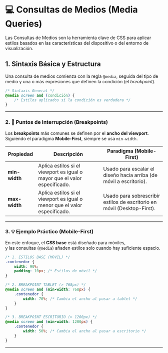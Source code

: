 # 💻 Consultas de Medios (Media Queries)

Las Consultas de Medios son la herramienta clave de CSS para aplicar estilos basados en las características del dispositivo o del entorno de visualización.

## 1. Sintaxis Básica y Estructura

Una consulta de medios comienza con la regla `@media`, seguida del tipo de medio y una o más expresiones que definen la condición (el *breakpoint*).

```css
/* Sintaxis General */
@media screen and (condición) {
    /* Estilos aplicados si la condición es verdadera */
}
```
---

### 2. 📱 Puntos de Interrupción (Breakpoints)

Los **breakpoints** más comunes se definen por el **ancho del viewport**.  
Siguiendo el paradigma **Mobile-First**, siempre se usa `min-width`.

| Propiedad | Descripción | Paradigma (Mobile-First) |
|------------|--------------|---------------------------|
| **min-width** | Aplica estilos si el viewport es igual o mayor que el valor especificado. | Usado para escalar el diseño hacia arriba (de móvil a escritorio). |
| **max-width** | Aplica estilos si el viewport es igual o menor que el valor especificado. | Usado para sobrescribir estilos de escritorio en móvil (Desktop-First). |

---

### 3. 💡 Ejemplo Práctico (Mobile-First)

En este enfoque, el **CSS base** está diseñado para móviles,  
y las consultas (`@media`) añaden estilos solo cuando hay suficiente espacio.

```css
/* 1. ESTILOS BASE (MÓVIL) */
.contenedor {
    width: 90%;
    padding: 10px; /* Estilos de móvil */
}

/* 2. BREAKPOINT TABLET (> 768px) */
@media screen and (min-width: 768px) {
    .contenedor {
        width: 70%; /* Cambia el ancho al pasar a tablet */
    }
}

/* 3. BREAKPOINT ESCRITORIO (> 1200px) */
@media screen and (min-width: 1200px) {
    .contenedor {
        width: 50%; /* Cambia el ancho al pasar a escritorio */
    }
}
```
---